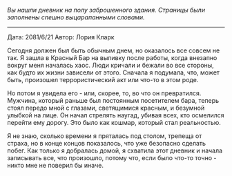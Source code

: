 _Вы нашли дневник на полу заброшенного здания. Страницы были заполнены спешно выцарапанными словами._

---

Дата: 2081/6/21
Автор: Лория Кларк

Сегодня должен был быть обычным днем, но оказалось все совсем не так. Я зашла в Красный Бар на выпивку после работы, когда внезапно вокруг меня началась хаос. Люди кричали и бежали во все стороны, как будто их жизни зависели от этого. Сначала я подумала, что, может быть, произошел террористический акт или что-то в этом роде.

Но потом я увидела его - или, скорее, то, во что он превратился. Мужчина, который раньше был постоянным посетителем бара, теперь стоял передо мной с глазами, светящимися красным, и безумной улыбкой на лице. Он начал стрелять наугад, убивая всех, кто осмелился перейти ему дорогу. Это было как кошмар, который стал реальностью.

Я не знаю, сколько времени я пряталась под столом, трепеща от страха, но в конце концов показалось, что уже безопасно сделать побег. Как только я добралась домой, я схватила этот дневник и начала записывать все, что произошло, потому что, если было что-то точно - никто мне не поверил бы иначе.

